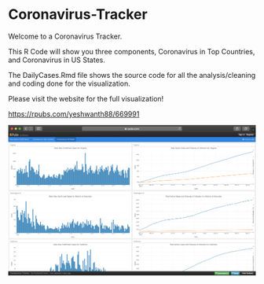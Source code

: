# Coronavirus-Tracker

Welcome to a Coronavirus Tracker. 

This R Code will show you three components, Coronavirus in Top Countries, and Coronavirus in US States.

The DailyCases.Rmd file shows the source code for all the analysis/cleaning and coding done for the visualization. 

Please visit the website for the full visualization!

https://rpubs.com/yeshwanth88/669991

![site_pic](https://github.com/yeshwanthsomu/Coronavirus-Tracker/blob/main/RPubs2.png)
